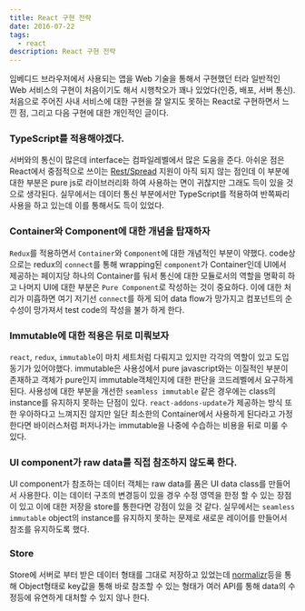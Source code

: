 ```yaml
---
title: React 구현 전략
date: 2016-07-22
tags:
  - react
description: React 구현 전략
---
```


임베디드 브라우저에서 사용되는 앱을 Web 기술을 통해서 구현했던 터라 일반적인 Web 서비스의 구현이 처음이기도 해서 시행착오가 꽤나 있었다(인증, 배포, 서버 통신).
처음으로 주어진 사내 서비스에 대한 구현을 잘 알지도 못하는 React로 구현하면서 느낀 점, 그리고 다음 구현에 대한 개인적인 글이다. 

### TypeScript를 적용해야겠다.

서버와의 통신이 많은데 interface는 컴파일레벨에서 많은 도움을 준다. 아쉬운 점은 React에서 중점적으로 쓰이는 [Rest/Spread](https://github.com/Microsoft/TypeScript/issues/2103) 지원이 아직 되지 않는 점인데 이 부분에 대한 부분은 pure js로 라이브러리화 하여 사용하는 면이 귀찮지만 그래도 득이 있을 것으로 생각된다. 실무에서는 데이터 통신 부분에서만 TypeScript를 적용하여 반쪽짜리 사용을 하고 있는데 이를 통해서도 득이 있었다.

### Container와 Component에 대한 개념을 탑재하자

`Redux`를 적용하면서 `Container`와 `Component`에 대한 개념적인 부분이 약했다. code상으로는 redux의 `connect`를 통해 wrapping된 `component`가 Container인데 UI에서 제공하는 페이지당 하나의 Container를 둬서 통신에 대한 모듈로서의 역할을 명확히 하고 나머지 UI에 대한 부분은 `Pure Component`로 작성하는 것이 중요하다. 이에 대한 처리가 미흡하면 여기 저기선 `connect`를 하게 되어 data flow가 망가지고 컴포넌트의 순수성이 망가져서 test code의 작성을 불가 하게 한다.

### Immutable에 대한 적용은 뒤로 미뤄보자

`react`, `redux`, `immutable`이 마치 세트처럼 다뤄지고 있지만 각각의 역할이 있고 도입 동기가 있어야했다. immutable은 사용성에서 pure javascript와는 이질적인 부분이 존재하고 객체가 pure인지 immutable객체인지에 대한 판단을 코드레벨에서 요구하게 된다. 사용성에 대한 부분을 개선한 `seamless immutable` 같은 경우에는 class의 instance를 유지하지 못하는 단점이 있다. `react-addons-update`가 제공하는 방식 또한 우아하다고 느껴지진 않지만 일단 최소한의 Container에서 사용하게 된다라고 가정한다면 바이러스처럼 퍼저나가는 immutable을 나중에 수습하는 비용을 뒤로 미룰 수 있다.

### UI component가 raw data를 직접 참조하지 않도록 한다.

UI component가 참조하는 데이터 객체는 raw data를 품은 UI data class를 만들어서 사용한다. 이는 데이터 구조의 변경등이 있을 경우 수정 영역을 한정 할 수 있는 장점이 있고 이에 대한 저장을 store를 통한다면 강점이 있을 것 같다. 실무에서는 `seamless immutable` object의 instance를 유지하지 못하는 문제로 새로운 레이어를 만들어서 참조를 유지하도록 했다.

### Store

Store에 서버로 부터 받은 데이터 형태를 그대로 저장하고 있었는데 [normalizr](https://github.com/paularmstrong/normalizr)등을 통해 Object형태로 key값을 통해 바로 참조할 수 있는 형태가 여러 API를 통해 data의 수정등에 유연하게 대처할 수 있지 않나 한다.

